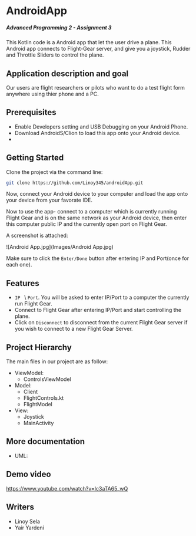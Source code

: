 # AndroidApp
##### Advanced Programming 2 - Assignment 3

This Kotlin code is a Android app that let the user drive a plane.
This Android app connects to Flight-Gear server, and give you a joystick, Rudder and Throttle Sliders to control the plane.

## Application description and goal
Our users are flight researchers or pilots who want to do a test flight form anywhere using thier phone and a PC.

## Prerequisites

- Enable Developers setting and USB Debugging on your Android Phone.
- Download AndroidS/Clion to load this app onto your Android device.
- 
## Getting Started

Clone the project via the command line:
```sh
git clone https://github.com/Linoy345/androidApp.git
```

Now, connect your Android device to your computer and load the app onto your device from your favorate IDE.

Now to use the app- connect to a computer which is currently running Flight Gear and is on the same network as your Android device, then enter this computer public IP and the currently open port on Flight Gear.

A screenshot is attached:

![Android App.jpg](Images/Android App.jpg)

Make sure to click the ```Enter/Done``` button after entering IP and Port(once for each one).

## Features
- ```IP ``` \ ```Port```. You will be asked to enter IP/Port to a computer the currently run Flight Gear.
- Connect to Flight Gear after entering IP/Port and start controlling the plane.
- Click on ```Disconnect``` to disconnect from the current Flight Gear server if you wish to connect to a new Flight Gear Server.

## Project Hierarchy

The main files in our project are as follow:

- ViewModel:
    - ControlsViewModel
- Model:
    - Client
    - FlightControls.kt
    - FlightModel
- View:
    - Joystick
    - MainActivity

## More documentation
- UML:

## Demo video
https://www.youtube.com/watch?v=Ic3aTA65_wQ
## Writers
- Linoy Sela
- Yair Yardeni












#
